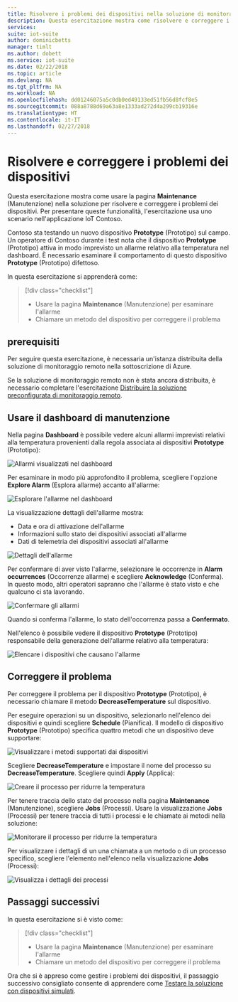```yaml
---
title: Risolvere i problemi dei dispositivi nella soluzione di monitoraggio remoto - Azure | Microsoft Docs
description: Questa esercitazione mostra come risolvere e correggere i problemi dei dispositivi nella soluzione di monitoraggio remoto.
services: 
suite: iot-suite
author: dominicbetts
manager: timlt
ms.author: dobett
ms.service: iot-suite
ms.date: 02/22/2018
ms.topic: article
ms.devlang: NA
ms.tgt_pltfrm: NA
ms.workload: NA
ms.openlocfilehash: dd01246075a5c0db0ed49133ed51fb56d8fcf8e5
ms.sourcegitcommit: 088a8788d69a63a8e1333ad272d4a299cb19316e
ms.translationtype: HT
ms.contentlocale: it-IT
ms.lasthandoff: 02/27/2018
---
```

# <a name="troubleshoot-and-remediate-device-issues"></a>Risolvere e correggere i problemi dei dispositivi

Questa esercitazione mostra come usare la pagina **Maintenance** (Manutenzione) nella soluzione per risolvere e correggere i problemi dei dispositivi. Per presentare queste funzionalità, l'esercitazione usa uno scenario nell'applicazione IoT Contoso.

Contoso sta testando un nuovo dispositivo **Prototype** (Prototipo) sul campo. Un operatore di Contoso durante i test nota che il dispositivo **Prototype** (Prototipo) attiva in modo imprevisto un allarme relativo alla temperatura nel dashboard. È necessario esaminare il comportamento di questo dispositivo **Prototype** (Prototipo) difettoso.

In questa esercitazione si apprenderà come:

>[!div class="checklist"]
> * Usare la pagina **Maintenance** (Manutenzione) per esaminare l'allarme
> * Chiamare un metodo del dispositivo per correggere il problema

## <a name="prerequisites"></a>prerequisiti

Per seguire questa esercitazione, è necessaria un'istanza distribuita della soluzione di monitoraggio remoto nella sottoscrizione di Azure.

Se la soluzione di monitoraggio remoto non è stata ancora distribuita, è necessario completare l'esercitazione [Distribuire la soluzione preconfigurata di monitoraggio remoto](iot-suite-remote-monitoring-deploy.md).

## <a name="use-the-maintenance-dashboard"></a>Usare il dashboard di manutenzione

Nella pagina **Dashboard** è possibile vedere alcuni allarmi imprevisti relativi alla temperatura provenienti dalla regola associata ai dispositivi **Prototype** (Prototipo):

![Allarmi visualizzati nel dashboard](media/iot-suite-remote-monitoring-maintain/dashboardalarm.png)

Per esaminare in modo più approfondito il problema, scegliere l'opzione **Explore Alarm** (Esplora allarme) accanto all'allarme:

![Esplorare l'allarme nel dashboard](media/iot-suite-remote-monitoring-maintain/dashboardexplorealarm.png)

La visualizzazione dettagli dell'allarme mostra:

* Data e ora di attivazione dell'allarme
* Informazioni sullo stato dei dispositivi associati all'allarme
* Dati di telemetria dei dispositivi associati all'allarme

![Dettagli dell'allarme](media/iot-suite-remote-monitoring-maintain/maintenancealarmdetail.png)

Per confermare di aver visto l'allarme, selezionare le occorrenze in **Alarm occurrences** (Occorrenze allarme) e scegliere **Acknowledge** (Conferma). In questo modo, altri operatori sapranno che l'allarme è stato visto e che qualcuno ci sta lavorando.

![Confermare gli allarmi](media/iot-suite-remote-monitoring-maintain/maintenanceacknowledge.png)

Quando si conferma l'allarme, lo stato dell'occorrenza passa a **Confermato**.

Nell'elenco è possibile vedere il dispositivo **Prototype** (Prototipo) responsabile della generazione dell'allarme relativo alla temperatura:

![Elencare i dispositivi che causano l'allarme](media/iot-suite-remote-monitoring-maintain/maintenanceresponsibledevice.png)

## <a name="remediate-the-issue"></a>Correggere il problema

Per correggere il problema per il dispositivo **Prototype** (Prototipo), è necessario chiamare il metodo **DecreaseTemperature** sul dispositivo.

Per eseguire operazioni su un dispositivo, selezionarlo nell'elenco dei dispositivi e quindi scegliere **Schedule** (Pianifica). Il modello di dispositivo **Prototype** (Prototipo) specifica quattro metodi che un dispositivo deve supportare:

![Visualizzare i metodi supportati dai dispositivi](media/iot-suite-remote-monitoring-maintain/maintenancemethods.png)

Scegliere **DecreaseTemperature** e impostare il nome del processo su **DecreaseTemperature**. Scegliere quindi **Apply** (Applica):

![Creare il processo per ridurre la temperatura](media/iot-suite-remote-monitoring-maintain/maintenancecreatejob.png)

Per tenere traccia dello stato del processo nella pagina **Maintenance** (Manutenzione), scegliere **Jobs** (Processi). Usare la visualizzazione **Jobs** (Processi) per tenere traccia di tutti i processi e le chiamate ai metodi nella soluzione:

![Monitorare il processo per ridurre la temperatura](media/iot-suite-remote-monitoring-maintain/maintenancerunningjob.png)

Per visualizzare i dettagli di un una chiamata a un metodo o di un processo specifico, scegliere l'elemento nell'elenco nella visualizzazione **Jobs** (Processi):

![Visualizza i dettagli dei processi](media/iot-suite-remote-monitoring-maintain/maintenancejobdetail.png)

## <a name="next-steps"></a>Passaggi successivi

In questa esercitazione si è visto come:

<!-- Repeat task list from intro -->
>[!div class="checklist"]
> * Usare la pagina **Maintenance** (Manutenzione) per esaminare l'allarme
> * Chiamare un metodo del dispositivo per correggere il problema

Ora che si è appreso come gestire i problemi dei dispositivi, il passaggio successivo consigliato consente di apprendere come [Testare la soluzione con dispositivi simulati](iot-suite-remote-monitoring-test.md).

<!-- Next tutorials in the sequence -->